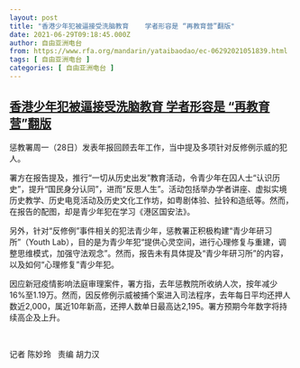 ```yaml
---
layout: post
title: "香港少年犯被逼接受洗脑教育    学者形容是 “再教育营”翻版"
date: 2021-06-29T09:18:45.000Z
author: 自由亚洲电台
from: https://www.rfa.org/mandarin/yataibaodao/ec-06292021051839.html
tags: [ 自由亚洲电台 ]
categories: [ 自由亚洲电台 ]
---
```

<!--1624958325000-->
[香港少年犯被逼接受洗脑教育    学者形容是 “再教育营”翻版](https://www.rfa.org/mandarin/yataibaodao/ec-06292021051839.html)
------

<div>
<p>惩教署周一（28日）发表年报回顾去年工作，当中提及多项针对反修例示威的犯人。</p><p>署方在报告提及，推行“一切从历史出发”教育活动，令青少年在囚人士“认识历史”，提升“国民身分认同”，进而“反思人生”。活动包括举办学者讲座、虚拟实境历史教学、历史电竞活动及历史文化工作坊，如粤剧体验、扯铃和造纸等。然而，在报告的配图，却是青少年犯在学习《港区国安法》。</p><p>另外，针对“反修例”事件相关的犯法青少年，惩教署正积极构建“青少年研习所”（Youth Lab），目的是为青少年犯“提供心灵空间，进行心理修复与重建，调整思维模式，加强守法观念”。然而，报告未有具体提及“青少年研习所”的内容，以及如何“心理修复”青少年犯。</p><p>因应新冠疫情影响法庭审理案件，署方指，去年惩教院所收纳人次，按年减少16%至1.19万。然而，因反修例示威被捕个案进入司法程序，去年每日平均还押人数近2,000，属近10年新高，还押人数单日最高达2,195。署方预期今年数字将持续高企及上升。</p><p> </p><p>记者 陈妙玲   责编 胡力汉</p>
</div>
